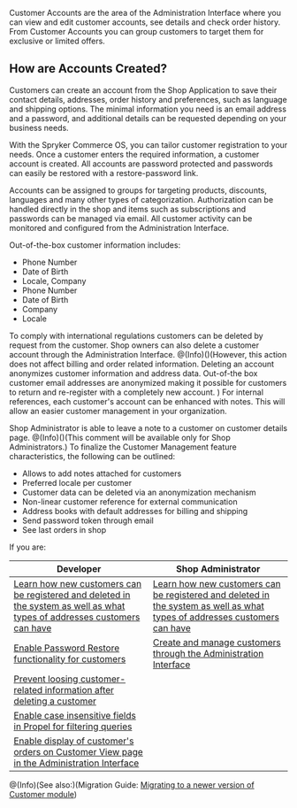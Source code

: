 Customer Accounts are the area of the Administration Interface where you can view and edit customer accounts, see details and check order history. From Customer Accounts you can group customers to target them for exclusive or limited offers.

## How are Accounts Created?

Customers can create an account from the Shop Application to save their contact details, addresses, order history and preferences, such as language and shipping options. The minimal information you need is an email address and a password, and additional details can be requested depending on your business needs.

With the Spryker Commerce OS, you can tailor customer registration to your needs. Once a customer enters the required information, a customer account is created. All accounts are password protected and passwords can easily be restored with a restore-password link.

Accounts can be assigned to groups for targeting products, discounts, languages and many other types of categorization. Authorization can be handled directly in the shop and items such as subscriptions and passwords can be managed via email. All customer activity can be monitored and configured from the Administration Interface.

Out-of-the-box customer information includes:

*    Phone Number
*    Date of Birth
*    Locale, Company
*    Phone Number
*    Date of Birth
*    Company
*    Locale

To comply with international regulations customers can be deleted by request from the customer. Shop owners can also delete a customer account through the Administration Interface. 
@(Info)()(However, this action does not affect billing and order related information. Deleting an account anonymizes customer information and address data. Out-of-the box customer email addresses are anonymized making it possible for customers to return and re-register with a completely new account. )
For internal references, each customer's account can be enhanced with notes. This will allow an easier customer management in your organization.

Shop Administrator is able to leave a note to a customer on customer details page. 
@(Info)()(This comment will be available only for Shop Administrators.)
To finalize the Customer Management feature characteristics, the following can be outlined:

*    Allows to add notes attached for customers
*    Preferred locale per customer
*    Customer data can be deleted via an anonymization mechanism
*    Non-linear customer reference for external communication
*    Address books with default addresses for billing and shipping
*    Send password token through email
*    See last orders in shop

If you are:

| Developer |Shop Administrator  | 
| --- | --- | 
|[Learn how new customers can be registered and deleted in the system as well as what types of addresses customers can have](https://spryker-documentation-staging.herokuapp.com/capabilities/crm/customer-module-overview.htm)  |  [Learn how new customers can be registered and deleted in the system as well as what types of addresses customers can have](https://spryker-documentation-staging.herokuapp.com/capabilities/crm/customer-module-overview.htm) |
|[Enable Password Restore functionality for customers](https://spryker-documentation-staging.herokuapp.com/capabilities/Back%20Office/customer-module-overview.htm)  |  [Create and manage customers through the Administration Interface](http://documentation.spryker.com/administration_interface_guide/customers/customers.htm) |
|[Prevent loosing customer-related information after deleting a customer](https://spryker-documentation-staging.herokuapp.com/capabilities/Back%20Office/customer-module-overview.htm)  |   |
|[Enable case insensitive fields in Propel for filtering queries](https://spryker-documentation-staging.herokuapp.com/capabilities/Back%20Office/customer-module-overview.htm)  |   |
|[Enable display of customer's orders on Customer View page in the Administration Interface](https://spryker-documentation-staging.herokuapp.com/capabilities/Back%20Office/customer-module-overview.htm) |   |

@(Info)(See also:)(Migration Guide: [Migrating to a newer version of Customer module](http://documentation.spryker.com/module_migration_guides/mg-customer.htm))


